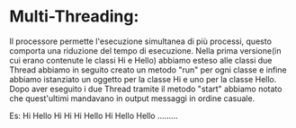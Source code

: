 # Multi-Threading:
Il processore permette l'esecuzione simultanea di più processi, questo comporta una riduzione del tempo di esecuzione. Nella prima versione(in cui erano contenute le classi Hi e Hello) abbiamo esteso alle classi due Thread abbiamo in seguito creato un metodo "run" per ogni classe e infine abbiamo istanziato un oggetto per la classe Hi e uno per la classe Hello. Dopo aver eseguito i due Thread tramite il metodo "start" abbiamo notato che quest'ultimi mandavano in output messaggi in ordine casuale.

Es: Hi Hello Hi Hi Hi Hello Hi Hello Hello .........

